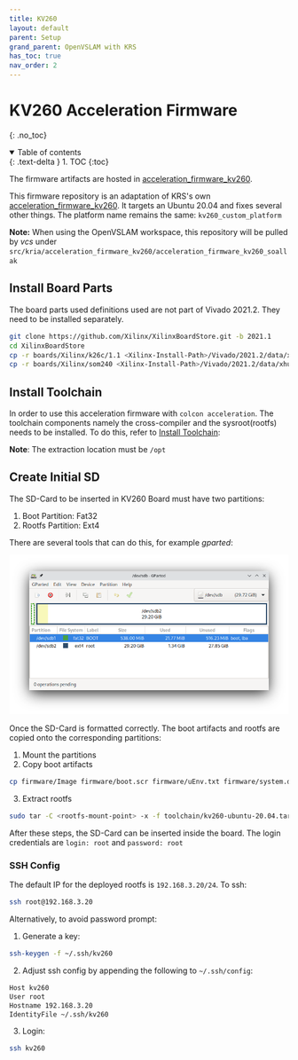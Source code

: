 ```yaml
---
title: KV260
layout: default
parent: Setup
grand_parent: OpenVSLAM with KRS
has_toc: true
nav_order: 2
---
```


# KV260 Acceleration Firmware
{: .no_toc}
<details open markdown="block">
  <summary>
    Table of contents
  </summary>
  {: .text-delta }
1. TOC
{:toc}
</details>


The firmware artifacts are hosted in [acceleration_firmware_kv260](https://github.com/soallak/acceleration_firmware_kv260). 

This firmware repository is an adaptation of KRS's own [acceleration_firmware_kv260](https://github.com/ros-acceleration/acceleration_firmware_kv260). It targets an Ubuntu 20.04 and fixes several other things. The platform name remains the same: `kv260_custom_platform`

**Note:** When using the OpenVSLAM workspace, this repository will be pulled by *vcs* under `src/kria/acceleration_firmware_kv260/acceleration_firmware_kv260_soallak`

## Install Board Parts

The board parts used definitions used are not part of Vivado 2021.2. They need to be installed separately.

```bash
git clone https://github.com/Xilinx/XilinxBoardStore.git -b 2021.1
cd XilinxBoardStore
cp -r boards/Xilinx/k26c/1.1 <Xilinx-Install-Path>/Vivado/2021.2/data/xhub/boards/XilinxBoardStore/boards/Xilinx/k26c/ 
cp -r boards/Xilinx/som240 <Xilinx-Install-Path>/Vivado/2021.2/data/xhub/boards/XilinxBoardStore/boards/Xilinx/
```

## Install Toolchain

In order to use this acceleration firmware with `colcon acceleration`. The toolchain components namely the cross-compiler and the sysroot(rootfs) needs to be installed. To do this, refer to [Install Toolchain](https://github.com/soallak/acceleration_firmware_kv260#install-toolchain):

 
**Note**: The extraction location must be `/opt`

## Create Initial SD

The SD-Card to be inserted in KV260 Board must have two partitions:
1. Boot Partition: Fat32 
2. Rootfs Partition: Ext4

There are several tools that can do this, for example *gparted*:

![gparted](/assets/images/gparted.png)

Once the SD-Card is formatted correctly. The boot artifacts and rootfs are copied onto the corresponding partitions:

1. Mount the partitions
2. Copy boot artifacts
  ```bash
  cp firmware/Image firmware/boot.scr firmware/uEnv.txt firmware/system.dtb <bootpart-mount-point>
  ```
3. Extract rootfs
  ```bash
  sudo tar -C <rootfs-mount-point> -x -f toolchain/kv260-ubuntu-20.04.tar.gz --strip-components=1 -v 
  ```

After these steps, the SD-Card can be inserted inside the board. The login credentials are `login: root` and `password: root`

### SSH Config

The default IP for the deployed rootfs is `192.168.3.20/24`. To ssh: 

```bash
ssh root@192.168.3.20 
```

Alternatively, to avoid password prompt:

1. Generate a key:
  ```bash
  ssh-keygen -f ~/.ssh/kv260 
  ```
2. Adjust ssh config by appending the following to `~/.ssh/config`:
  ```
  Host kv260
  User root
  Hostname 192.168.3.20
  IdentityFile ~/.ssh/kv260
  ```
3. Login:
  ```bash
  ssh kv260
  ```